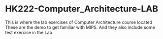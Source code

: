 # HK222-Computer_Architecture-LAB
This is where the lab exercises of Computer Architecture course located
These are the demo to get familiar with MIPS.
And they also include some test exercise in the Lab.
